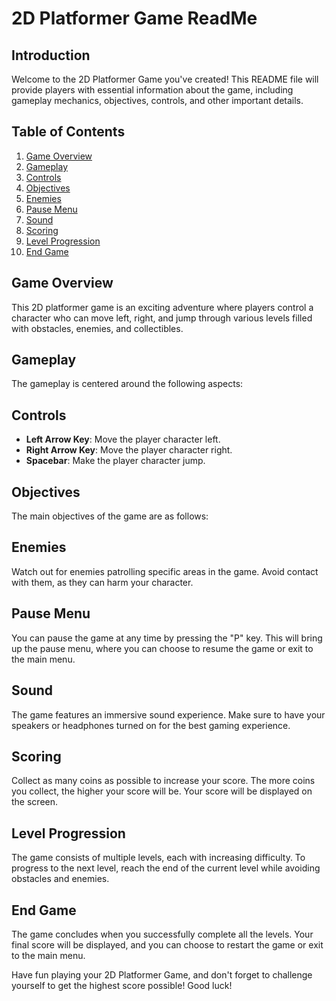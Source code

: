 # 2D Platformer Game ReadMe

## Introduction

Welcome to the 2D Platformer Game you've created! This README file will provide players with essential information about the game, including gameplay mechanics, objectives, controls, and other important details.

## Table of Contents

1. [Game Overview](#game-overview)
2. [Gameplay](#gameplay)
3. [Controls](#controls)
4. [Objectives](#objectives)
5. [Enemies](#enemies)
6. [Pause Menu](#pause-menu)
7. [Sound](#sound)
8. [Scoring](#scoring)
9. [Level Progression](#level-progression)
10. [End Game](#end-game)

## Game Overview

This 2D platformer game is an exciting adventure where players control a character who can move left, right, and jump through various levels filled with obstacles, enemies, and collectibles.

## Gameplay

The gameplay is centered around the following aspects:

## Controls

- **Left Arrow Key**: Move the player character left.
- **Right Arrow Key**: Move the player character right.
- **Spacebar**: Make the player character jump.

## Objectives

The main objectives of the game are as follows:

## Enemies

Watch out for enemies patrolling specific areas in the game. Avoid contact with them, as they can harm your character.

## Pause Menu

You can pause the game at any time by pressing the "P" key. This will bring up the pause menu, where you can choose to resume the game or exit to the main menu.

## Sound

The game features an immersive sound experience. Make sure to have your speakers or headphones turned on for the best gaming experience.

## Scoring

Collect as many coins as possible to increase your score. The more coins you collect, the higher your score will be. Your score will be displayed on the screen.

## Level Progression

The game consists of multiple levels, each with increasing difficulty. To progress to the next level, reach the end of the current level while avoiding obstacles and enemies.

## End Game

The game concludes when you successfully complete all the levels. Your final score will be displayed, and you can choose to restart the game or exit to the main menu.

Have fun playing your 2D Platformer Game, and don't forget to challenge yourself to get the highest score possible! Good luck!